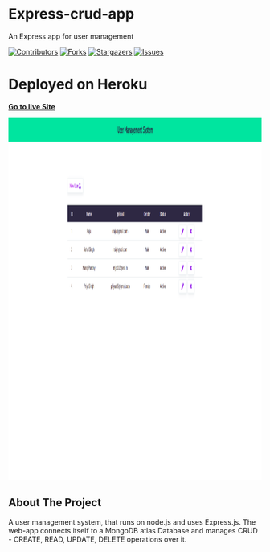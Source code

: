 # Express-crud-app
An Express app for user management


<div id="top"></div>

[![Contributors][contributors-shield]][contributors-url]
[![Forks][forks-shield]][forks-url]
[![Stargazers][stars-shield]][stars-url]
[![Issues][issues-shield]][issues-url]


# Deployed on Heroku
<a href="https://mysterious-dusk-64867.herokuapp.com/"><strong>Go to live Site</strong></a> </br>
  
 <p align="center">
  <img src="screenshot.png" width="1280" height="720" title="ScreenShot of live Web-app">
 
</p>
<!--    
    <a href="https://https://github.com/utkarshjosh/Express-crud-app">View Demo.</a>

    <a href="https://https://github.com/utkarshjosh/Express-crud-app/issues">Report Bug.</a> -->
   
    <a href="https://https://github.com/utkarshjosh/Express-crud-app/issues	">Request Feature.</a> 
<!-- ABOUT THE PROJECT -->
## About The Project
A user management system, that runs on node.js and uses Express.js. The web-app connects itself to a MongoDB atlas Database and manages CRUD - CREATE, READ, UPDATE, DELETE operations over it. 




<!-- MARKDOWN LINKS & IMAGES -->
<!-- https://www.markdownguide.org/basic-syntax/#reference-style-links -->
[contributors-shield]: https://img.shields.io/github/contributors/utkarshjosh/Express-crud-app.svg?style=for-the-badge
[contributors-url]: https://https://github.com/utkarshjosh/Express-crud-app/contributors
[forks-shield]: https://img.shields.io/github/forks/utkarshjosh/Express-crud-app.svg?style=for-the-badge
[forks-url]: https://https://github.com/utkarshjosh/Express-crud-app/network/members
[stars-shield]: https://img.shields.io/github/stars/utkarshjosh/Express-crud-app.svg?style=for-the-badge
[stars-url]: https://https://github.com/utkarshjosh/Express-crud-app/stargazers
[issues-shield]: https://img.shields.io/github/issues/utkarshjosh/Express-crud-app.svg?style=for-the-badge
[issues-url]: https://https://github.com/utkarshjosh/Express-crud-app/issues
